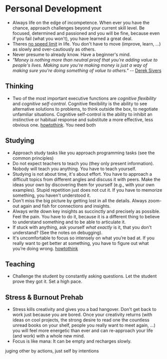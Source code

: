 # Personal Development

* Always life on the edge of incompetence. When ever you have the chance, approach challenges beyond your current skill level. Be focused, determined and passioned and you will be fine, because even if you fail (what you won't), you have learned a great deal.
* Theres [no speed limit][sivers2009kimo] in life. You don't have to move (improve, learn, ...) as slowly and over-cautiously as others.
* Never presume to already know. Have a beginner's mind.
* _"Money is nothing more than neutral proof that you're adding value to people's lives. Making sure you're making money is just a way of making sure you're doing something of value to others."_ -- [Derek Sivers][sivers2008berklee]

## Thinking
* Two of the most important executive functions are _cognitive flexibility_ and _cognitive self-control_. Cognitive flexibility is the ability to see alternative solutions to problems, to think outside the box, to negotiate unfamiliar situations. Cognitive self-control is the ability to inhibit an instinctive or habitual response and substitute a more effective, less obvious one. [howtothink]. You need both

## Studying
* Approach study tasks like you approach programming tasks (see the common principles)
* Do not expect teachers to teach you (they only present information). Nobody will teach you anything. You have to teach yourself.
* Studying is not about time, it's about effort. You have to approach a difficult topics from different angles and discuss it with peers. Make the ideas your own by discovering them for yourself (e.g., with your own examples). Stupid repetition just does not cut it. If you have to memorize something, you haven't understood it.
* Don't miss the big picture by getting lost in all the details. Always zoom-out again and fish for connections and insights.
* Always write down key insights as succinctly and precisely as possible. Feel the pain. You have to do it, because it is a different thing to believe to understand something and to be able to articulate it.
* If stuck with anything, ask yourself _what exactly_ is it, that you don't understand? (See the notes on debugging).
* It's uncomfortable to focus so intensely on what you’re bad at.  If you really want to get better at something, you have to figure out what you’re doing wrong. [howtothink]

## Teaching
* Challenge the student by constantly asking questions. Let the student prove they got it. Set a high pace.

## Stress & Burnout Prehab
* Stress kills creativity and gives you a bad hangover. Don't get back to work just because you are bored. Once your creativity returns (with ideas on cool projects, the strong desire to read one the countless unread books on your shelf, people you really want to meet again, ...) you will feel more energetic than ever and can re-approach your life (and work) with a whole new mind.
* Focus is like mana: It can be empty and recharges slowly.


juging other by actions, just self by intentions




[sivers2009kimo]: http://sivers.org/kimo
	(There's no speed limit)
[sivers2008berklee]: http://sivers.org/berklee
	(6 things I wish I knew the day I started Berklee)
[howtothink]: http://www.farnamstreetblog.com/2014/02/how-to-think/
    (How to think)
